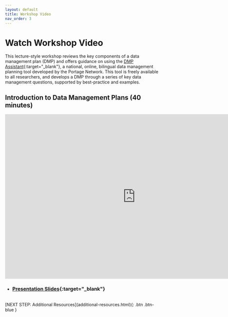 ```yaml
---
layout: default
title: Workshop Video
nav_order: 3
---
```

# Watch Workshop Video 
This lecture-style workshop reviews the key components of a data management plan (DMP) and offers guidance on using the [DMP Assistant](https://assistant.portagenetwork.ca/){:target="_blank"}, a national, online, bilingual data management planning tool developed by the Portage Network. This tool is freely available to all researchers, and develops a DMP through a series of key data management questions, supported by best-practice and examples.

## Introduction to Data Management Plans (40 minutes)

<iframe height="540" width="853" allowfullscreen frameborder=0 src="https://echo360.ca/media/3f770f2d-dccc-4c3c-ae2a-9b7135401ac1/public?autoplay=false&automute=false"></iframe>

- ### [Presentation Slides](https://bit.ly/3fv52SH){:target="_blank"} 
<br>
[NEXT STEP: Additional Resources](additional-resources.html){: .btn .btn-blue }
